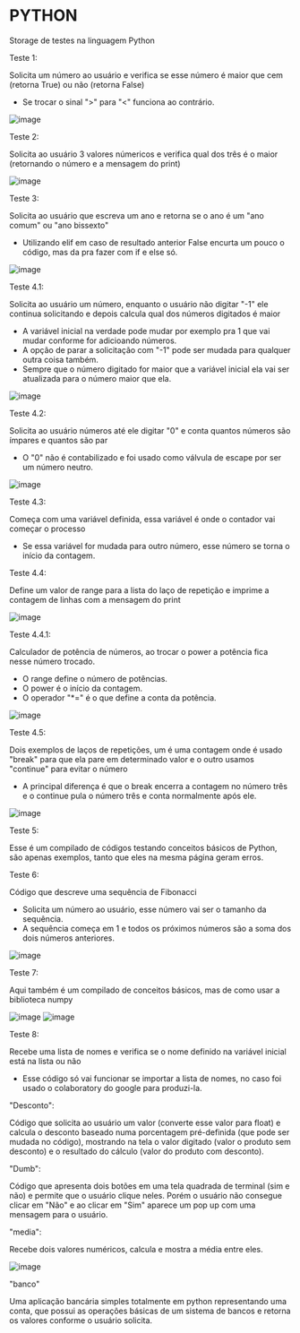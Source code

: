 # PYTHON
Storage de testes na linguagem Python

Teste 1:

Solicita um número ao usuário e verifica se esse número é maior que cem (retorna True) ou não (retorna False)
- Se trocar o sinal ">" para "<" funciona ao contrário.

![image](https://github.com/LucasGNKlein/PYTHON/assets/86809331/63a0f529-9039-4de0-98b2-ddeb38833c6c)



Teste 2:

Solicita ao usuário 3 valores númericos e verifica qual dos três é o maior (retornando o número e a mensagem do print)

![image](https://github.com/LucasGNKlein/PYTHON/assets/86809331/58a6fe0a-3035-4301-ae0e-090822361b47)

Teste 3:

Solicita ao usuário que escreva um ano e retorna se o ano é um "ano comum" ou "ano bissexto"
- Utilizando elif em caso de resultado anterior False encurta um pouco o código, mas da pra fazer com if e else só.

![image](https://github.com/LucasGNKlein/PYTHON/assets/86809331/9ad96d1a-08ee-4900-835c-29da0b7ef3d8)


Teste 4.1:

Solicita ao usuário um número, enquanto o usuário não digitar "-1" ele continua solicitando e depois calcula qual dos números digitados é maior
- A variável inicial na verdade pode mudar por exemplo pra 1 que vai mudar conforme for adicioando números.
- A opção de parar a solicitação com "-1" pode ser mudada para qualquer outra coisa também.
- Sempre que o número digitado for maior que a variável inicial ela vai ser atualizada para o número maior que ela.

![image](https://github.com/LucasGNKlein/PYTHON/assets/86809331/143362b0-c72c-45b1-863e-070f47323bf5)

Teste 4.2:

Solicita ao usuário números até ele digitar "0" e conta quantos números são ímpares e quantos são par
- O "0" não é contabilizado e foi usado como válvula de escape por ser um número neutro.

![image](https://github.com/LucasGNKlein/PYTHON/assets/86809331/7c8b326e-ff03-4018-8852-5cf3163ef040)

Teste 4.3:

Começa com uma variável definida, essa variável é onde o contador vai começar o processo
- Se essa variável for mudada para outro número, esse número se torna o início da contagem.

Teste 4.4:

Define um valor de range para a lista do laço de repetição e imprime a contagem de linhas com a mensagem do print

![image](https://github.com/LucasGNKlein/PYTHON/assets/86809331/96c851aa-2b49-43dc-bd33-fabc462d18f4)

Teste 4.4.1:

Calculador de potência de números, ao trocar o power a potência fica nesse número trocado.
- O range define o número de potências.
- O power é o início da contagem.
- O operador "*=" é o que define a conta da potência.

![image](https://github.com/LucasGNKlein/PYTHON/assets/86809331/d0b896e9-4d30-4cfd-a0aa-e1928edbc1f8)

Teste 4.5:

Dois exemplos de laços de repetições, um é uma contagem onde é usado "break" para que ela pare em determinado valor e o outro usamos "continue" para evitar o número
- A principal diferença é que o break encerra a contagem no número três e o continue pula o número três e conta normalmente após ele.

![image](https://github.com/LucasGNKlein/PYTHON/assets/86809331/37593e7f-7a6b-433f-ade5-62d553412c99)

Teste 5:

Esse é um compilado de códigos testando conceitos básicos de Python, são apenas exemplos, tanto que eles na mesma página geram erros.

Teste 6:

Código que descreve uma sequência de Fibonacci
- Solicita um número ao usuário, esse número vai ser o tamanho da sequência.
- A sequência começa em 1 e todos os próximos números são a soma dos dois números anteriores.

![image](https://github.com/LucasGNKlein/PYTHON/assets/86809331/209b0639-85ff-4075-9748-a6a042255702)

Teste 7:

Aqui também é um compilado de conceitos básicos, mas de como usar a biblioteca numpy

![image](https://github.com/LucasGNKlein/PYTHON/assets/86809331/f089fdd7-b52f-41bc-8bd0-6d320cfa15d4)
![image](https://github.com/LucasGNKlein/PYTHON/assets/86809331/e8899137-403b-44a8-9baa-092cda310c57)

Teste 8:

Recebe uma lista de nomes e verifica se o nome definido na variável inicial está na lista ou não
- Esse código só vai funcionar se importar a lista de nomes, no caso foi usado o colaboratory do google para produzi-la.

"Desconto":

Código que solicita ao usuário um valor (converte esse valor para float) e calcula o desconto baseado numa porcentagem pré-definida (que pode ser mudada no código), mostrando na tela o valor digitado (valor o produto sem desconto) e o resultado do cálculo (valor do produto com desconto).

"Dumb":

Código que apresenta dois botões em uma tela quadrada de terminal (sim e não) e permite que o usuário clique neles. Porém o usuário não consegue clicar em "Não" e ao clicar em "Sim" aparece um pop up com uma mensagem para o usuário.

"media":

Recebe dois valores numéricos, calcula e mostra a média entre eles.

![image](https://github.com/user-attachments/assets/7b832ac6-be03-4e60-82c6-81d45a5f0700)

"banco"

Uma aplicação bancária simples totalmente em python representando uma conta, que possui as operações básicas de um sistema de bancos e retorna os valores conforme o usuário solicita.
